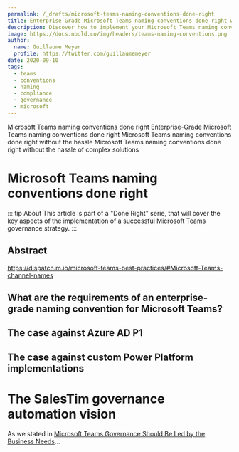 ```yaml
---
permalink: /_drafts/microsoft-teams-naming-conventions-done-right
title: Enterprise-Grade Microsoft Teams naming conventions done right without the hassle of complex solutions
description: Discover how to implement your Microsoft Teams naming convention strategy. 
image: https://docs.nbold.co/img/headers/teams-naming-conventions.png
author:
  name: Guillaume Meyer
  profile: https://twitter.com/guillaumemeyer
date: 2020-09-10
tags:
  - teams
  - conventions
  - naming
  - compliance
  - governance
  - microsoft
---
```


Microsoft Teams naming conventions done right
Enterprise-Grade Microsoft Teams naming conventions done right
Microsoft Teams naming conventions done right without the hassle
Microsoft Teams naming conventions done right without the hassle of complex solutions


# Microsoft Teams naming conventions done right
<BlogHeadline />

::: tip About
This article is part of a "Done Right" serie, that will cover the key aspects of the implementation of a successful Microsoft Teams governance strategy.
:::

## Abstract

https://dispatch.m.io/microsoft-teams-best-practices/#Microsoft-Teams-channel-names


## What are the requirements of an enterprise-grade naming convention for Microsoft Teams?


## The case against Azure AD P1


## The case against custom Power Platform implementations


# The SalesTim governance automation vision

As we stated in [Microsoft Teams Governance Should Be Led by the Business Needs](https://www.salestim.com/microsoft-teams-governance-should-be-led-by-the-business-needs/)...



<Comments />
